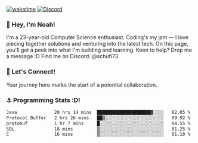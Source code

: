 [![wakatime](https://wakatime.com/badge/user/018b5c7c-fde2-4105-aa96-f5c758abb0a2.svg)](https://wakatime.com/@018b5c7c-fde2-4105-aa96-f5c758abb0a2)
[![Discord](https://img.shields.io/badge/Discord-5865F2?style=flat&logo=discord&logoColor=white)](https://discord.gg/eAW8AGXaGu)



### 👋 Hey, I'm Noah!
I'm a 23-year-old Computer Science enthusiast. Coding's my jam — I love piecing together solutions and venturing into the latest tech. On this page, you'll get a peek into what I'm building and learning. Keen to help? Drop me a message :D 
Find me on Discord: @schufi73

### 🤝 Let's Connect!
Your journey here marks the start of a potential collaboration.

### ⚓ Programming Stats :D!
<!--START_SECTION:waka-->

```txt
Java              20 hrs 14 mins  ████████████████████▓░░░░   82.05 %
Protocol Buffer   2 hrs 26 mins   ██▒░░░░░░░░░░░░░░░░░░░░░░   09.92 %
protobuf          1 hr 7 mins     █░░░░░░░░░░░░░░░░░░░░░░░░   04.55 %
SQL               18 mins         ▒░░░░░░░░░░░░░░░░░░░░░░░░   01.25 %
C                 16 mins         ▒░░░░░░░░░░░░░░░░░░░░░░░░   01.10 %
```

<!--END_SECTION:waka-->

